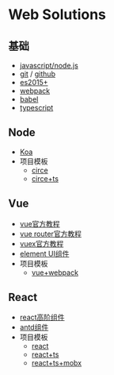 # Web Solutions

## 基础

- [javascript/node.js](http://www.liaoxuefeng.com/wiki/001434446689867b27157e896e74d51a89c25cc8b43bdb3000)
- [git](http://www.liaoxuefeng.com/wiki/0013739516305929606dd18361248578c67b8067c8c017b000) / [github](https://guides.github.com/)
- [es2015+](http://es6.ruanyifeng.com/)
- [webpack](https://doc.webpack-china.org/concepts/)
- [babel](http://babeljs.io/)
- [typescript](https://www.tslang.cn/docs/tutorial.html)

## Node

- [Koa](http://www.koacn.com/)
- 项目模板
  - [circe](https://github.com/ecfexorg/circe/blob/develop/boilerplates/circe-base)
  - [circe+ts](https://github.com/ecfexorg/circe/blob/develop/boilerplates/circe-ts)

## Vue

- [vue官方教程](https://cn.vuejs.org/v2/guide/)
- [vue router官方教程](https://router.vuejs.org/zh-cn/)
- [vuex官方教程](http://vuex.vuejs.org/zh-cn/)
- [element UI组件](http://element.eleme.io/#/zh-CN/component/installation)
- 项目模板
  - [vue+webpack](https://github.com/vuejs-templates/webpack)

## React

- [react高阶组件](https://juejin.im/post/5914fb4a0ce4630069d1f3f6)
- [antd组件](https://ant.design/docs/react/introduce-cn)
- 项目模板
  - [react](https://github.com/facebookincubator/create-react-app)
  - [react+ts](https://github.com/wmonk/create-react-app-typescript)
  - [react+ts+mobx](https://github.com/varHarrie/react-typescript-boilerplate)